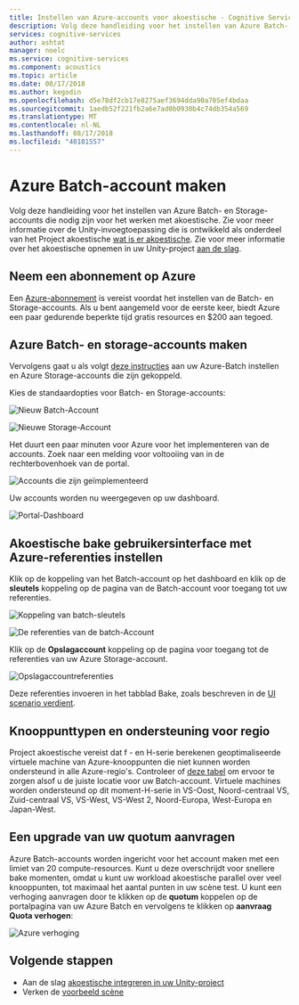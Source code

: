 ```yaml
---
title: Instellen van Azure-accounts voor akoestische - Cognitive Services
description: Volg deze handleiding voor het instellen van Azure Batch- en Storage-accounts die nodig zijn voor het werken met akoestische.
services: cognitive-services
author: ashtat
manager: noelc
ms.service: cognitive-services
ms.component: acoustics
ms.topic: article
ms.date: 08/17/2018
ms.author: kegodin
ms.openlocfilehash: d5e78df2cb17e8275aef3694dda90a705ef4bdaa
ms.sourcegitcommit: 1aedb52f221fb2a6e7ad0b0930b4c74db354a569
ms.translationtype: MT
ms.contentlocale: nl-NL
ms.lasthandoff: 08/17/2018
ms.locfileid: "40181557"
---
```

# <a name="create-an-azure-batch-account"></a>Azure Batch-account maken
Volg deze handleiding voor het instellen van Azure Batch- en Storage-accounts die nodig zijn voor het werken met akoestische. Zie voor meer informatie over de Unity-invoegtoepassing die is ontwikkeld als onderdeel van het Project akoestische [wat is er akoestische](what-is-acoustics.md). Zie voor meer informatie over het akoestische opnemen in uw Unity-project [aan de slag](getting-started.md).  

## <a name="get-an-azure-subscription"></a>Neem een abonnement op Azure
Een [Azure-abonnement](https://azure.microsoft.com/free/) is vereist voordat het instellen van de Batch- en Storage-accounts. Als u bent aangemeld voor de eerste keer, biedt Azure een paar gedurende beperkte tijd gratis resources en $200 aan tegoed.

## <a name="create-azure-batch-and-storage-accounts"></a>Azure Batch- en storage-accounts maken
Vervolgens gaat u als volgt [deze instructies](https://docs.microsoft.com/azure/batch/batch-account-create-portal) aan uw Azure-Batch instellen en Azure Storage-accounts die zijn gekoppeld.

Kies de standaardopties voor Batch- en Storage-accounts:
  
  ![Nieuw Batch-Account](media/NewBatchAccountCreate.png)

  ![Nieuwe Storage-Account](media/BatchStorageAccountCreate.png)

Het duurt een paar minuten voor Azure voor het implementeren van de accounts. Zoek naar een melding voor voltooiing van in de rechterbovenhoek van de portal.
  
  ![Accounts die zijn geïmplementeerd](media/BatchAccountsDeployNotification.png)

Uw accounts worden nu weergegeven op uw dashboard.
  
  ![Portal-Dashboard](media/AzurePortalDashboard.png)

## <a name="set-up-acoustics-bake-ui-with-azure-credentials"></a>Akoestische bake gebruikersinterface met Azure-referenties instellen
Klik op de koppeling van het Batch-account op het dashboard en klik op de **sleutels** koppeling op de pagina van de Batch-account voor toegang tot uw referenties.
  
  ![Koppeling van batch-sleutels](media/BatchAccessKeys.png)

  ![De referenties van de batch-Account](media/BatchKeysInfo.png)

Klik op de **Opslagaccount** koppeling op de pagina voor toegang tot de referenties van uw Azure Storage-account.
  
  ![Opslagaccountreferenties](media/StorageKeysInfo.png)

Deze referenties invoeren in het tabblad Bake, zoals beschreven in de [UI scenario verdient](bake-ui-walkthrough.md).

## <a name="node-types-and-region-support"></a>Knooppunttypen en ondersteuning voor regio
Project akoestische vereist dat f - en H-serie berekenen geoptimaliseerde virtuele machine van Azure-knooppunten die niet kunnen worden ondersteund in alle Azure-regio's. Controleer of [deze tabel](https://azure.microsoft.com/global-infrastructure/services) om ervoor te zorgen alsof u de juiste locatie voor uw Batch-account. Virtuele machines worden ondersteund op dit moment-H-serie in VS-Oost, Noord-centraal VS, Zuid-centraal VS, VS-West, VS-West 2, Noord-Europa, West-Europa en Japan-West.

## <a name="upgrading-your-quota"></a>Een upgrade van uw quotum aanvragen
Azure Batch-accounts worden ingericht voor het account maken met een limiet van 20 compute-resources. Kunt u deze overschrijdt voor snellere bake momenten, omdat u kunt uw workload akoestische parallel over veel knooppunten, tot maximaal het aantal punten in uw scène test. U kunt een verhoging aanvragen door te klikken op de **quotum** koppelen op de portalpagina van uw Azure Batch en vervolgens te klikken op **aanvraag Quota verhogen**:

![Azure verhoging](media/azurequotas.png)

## <a name="next-steps"></a>Volgende stappen
* Aan de slag [akoestische integreren in uw Unity-project](getting-started.md)
* Verken de [voorbeeld scène](sample-walkthrough.md)

